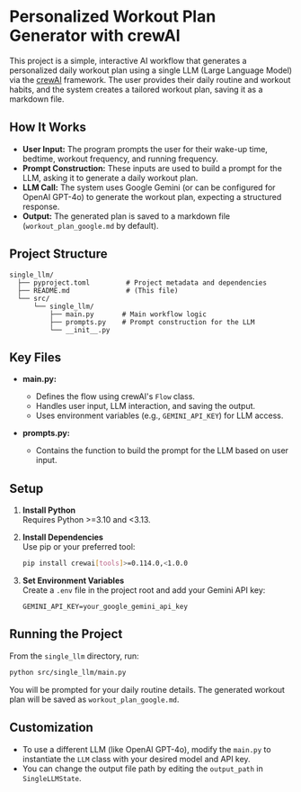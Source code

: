 # Personalized Workout Plan Generator with crewAI

This project is a simple, interactive AI workflow that generates a personalized daily workout plan using a single LLM (Large Language Model) via the [crewAI](https://crewai.com) framework. The user provides their daily routine and workout habits, and the system creates a tailored workout plan, saving it as a markdown file.

## How It Works

- **User Input:** The program prompts the user for their wake-up time, bedtime, workout frequency, and running frequency.
- **Prompt Construction:** These inputs are used to build a prompt for the LLM, asking it to generate a daily workout plan.
- **LLM Call:** The system uses Google Gemini (or can be configured for OpenAI GPT-4o) to generate the workout plan, expecting a structured response.
- **Output:** The generated plan is saved to a markdown file (`workout_plan_google.md` by default).

## Project Structure

```
single_llm/
  ├── pyproject.toml         # Project metadata and dependencies
  ├── README.md              # (This file)
  └── src/
      └── single_llm/
          ├── main.py       # Main workflow logic
          ├── prompts.py    # Prompt construction for the LLM
          └── __init__.py
```

## Key Files

- **main.py:**  
  - Defines the flow using crewAI's `Flow` class.
  - Handles user input, LLM interaction, and saving the output.
  - Uses environment variables (e.g., `GEMINI_API_KEY`) for LLM access.

- **prompts.py:**  
  - Contains the function to build the prompt for the LLM based on user input.

## Setup

1. **Install Python**  
   Requires Python >=3.10 and <3.13.

2. **Install Dependencies**  
   Use pip or your preferred tool:
   ```bash
   pip install crewai[tools]>=0.114.0,<1.0.0
   ```

3. **Set Environment Variables**  
   Create a `.env` file in the project root and add your Gemini API key:
   ```
   GEMINI_API_KEY=your_google_gemini_api_key
   ```

## Running the Project

From the `single_llm` directory, run:

```bash
python src/single_llm/main.py
```

You will be prompted for your daily routine details. The generated workout plan will be saved as `workout_plan_google.md`.

## Customization

- To use a different LLM (like OpenAI GPT-4o), modify the `main.py` to instantiate the `LLM` class with your desired model and API key.
- You can change the output file path by editing the `output_path` in `SingleLLMState`.